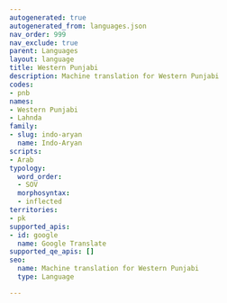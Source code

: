 ```yaml
---
autogenerated: true
autogenerated_from: languages.json
nav_order: 999
nav_exclude: true
parent: Languages
layout: language
title: Western Punjabi
description: Machine translation for Western Punjabi
codes:
- pnb
names:
- Western Punjabi
- Lahnda
family:
- slug: indo-aryan
  name: Indo-Aryan
scripts:
- Arab
typology:
  word_order:
  - SOV
  morphosyntax:
  - inflected
territories:
- pk
supported_apis:
- id: google
  name: Google Translate
supported_qe_apis: []
seo:
  name: Machine translation for Western Punjabi
  type: Language

---
```


